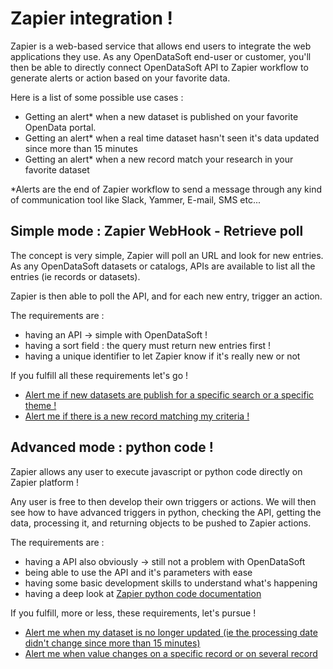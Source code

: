 # Zapier integration !

Zapier is a web-based service that allows end users to integrate the web applications they use.
As any OpenDataSoft end-user or customer, you'll then be able to directly connect OpenDataSoft API to Zapier workflow to generate alerts or action based on your favorite data.

Here is a list of some possible use cases :
 
  - Getting an alert* when a new dataset is published on your favorite OpenData portal.
  - Getting an alert* when a real time dataset hasn't seen it's data updated since more than 15 minutes
  - Getting an alert* when a new record match your research in your favorite dataset

*Alerts are the end of Zapier workflow to send a message through any kind of communication tool like Slack, Yammer, E-mail, SMS etc...
  

## Simple mode : Zapier WebHook - Retrieve poll

The concept is very simple, Zapier will poll an URL and look for new entries.
As any OpenDataSoft datasets or catalogs, APIs are available to list all the entries (ie records or datasets).

Zapier is then able to poll the API, and for each new entry, trigger an action.

The requirements are :
- having an API -> simple with OpenDataSoft !
- having a sort field : the query must return new entries first !
- having a unique identifier to let Zapier know if it's really new or not

If you fulfill all these requirements let's go !

 - [Alert me if new datasets are publish for a specific search or a specific theme !](./new-dataset-alert.md)
 - [Alert me if there is a new record matching my criteria !](./new-record-alert.md)


## Advanced mode : python code !

Zapier allows any user to execute javascript or python code directly on Zapier platform !

Any user is free to then develop their own triggers or actions. We will then see how to have advanced triggers in python, checking the API, getting the data, processing it, and returning objects to be pushed to Zapier actions.

The requirements are :
- having a API also obviously -> still not a problem with OpenDataSoft
- being able to use the API and it's parameters with ease
- having some basic development skills to understand what's happening
- having a deep look at [Zapier python code documentation](https://zapier.com/help/code-python/)

If you fulfill, more or less, these requirements, let's pursue !

 - [Alert me when my dataset is no longer updated (ie the processing date didn't change since more than 15 minutes)](./zapier-monitor-data-processed.md)
 - [Alert me when value changes on a specific record or on several record]()
 
 
